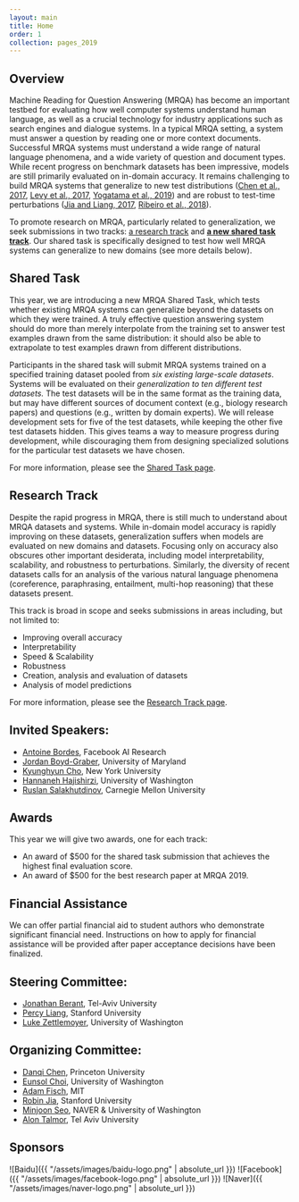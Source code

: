 ```yaml
---
layout: main
title: Home
order: 1
collection: pages_2019
---
```


## Overview

Machine Reading for Question Answering (MRQA) has become an important testbed for evaluating how well computer systems understand human language, as well as a crucial technology for industry applications such as search engines and dialogue systems.
In a typical MRQA setting, a system must answer a question by reading one or more context documents.
Successful MRQA systems must understand a wide range of natural language phenomena, and a wide variety of question and document types.
While recent progress on benchmark datasets has been impressive, models are still primarily evaluated on in-domain accuracy.
It remains challenging to
build MRQA systems that generalize to new test distributions
([Chen et al., 2017](https://arxiv.org/pdf/1704.00051.pdf), [Levy et al., 2017](http://nlp.cs.washington.edu/zeroshot/zeroshot.pdf), [Yogatama et al., 2019](https://arxiv.org/pdf/1901.11373.pdf))
and are robust to test-time perturbations
([Jia and Liang, 2017](https://arxiv.org/pdf/1707.07328.pdf), [Ribeiro et al., 2018](https://homes.cs.washington.edu/~marcotcr/acl18.pdf)).

To promote research on MRQA, particularly related to generalization, we seek submissions in two tracks: [a research track](research) and [**a new shared task track**](shared).
Our shared task is specifically designed to test how well MRQA systems can generalize to new domains (see more details below).


## Shared Task
This year, we are introducing a new MRQA Shared Task, which tests whether existing MRQA systems can generalize beyond the datasets on which they were trained.
A truly effective question answering system should do more than merely interpolate from the training set to answer test examples drawn from the same distribution: it should also be able to extrapolate to test examples drawn from different distributions.

Participants in the shared task will submit MRQA systems trained on a specified training dataset pooled from *six existing large-scale datasets*.
Systems will be evaluated on their *generalization to ten different test datasets.*
The test datasets will be in the same format as the training data, but may have different sources of document context (e.g., biology research papers) and questions (e.g., written by domain experts).
We will release development sets for five of the test datasets, while keeping the other five test datasets hidden.
This gives teams a way to measure progress during development, while discouraging them from designing specialized solutions for the particular test datasets we have chosen.

For more information, please see the [Shared Task page](shared).

## Research Track
Despite the rapid progress in MRQA, there is still much to understand about MRQA datasets and systems.
While in-domain model accuracy is rapidly improving on these datasets, generalization suffers when models are evaluated on new domains and datasets.
Focusing only on accuracy also obscures other important desiderata, including model interpretability, scalability, and robustness to perturbations.
Similarly, the diversity of recent datasets calls for an analysis of the various natural language phenomena (coreference, paraphrasing, entailment, multi-hop reasoning) that these datasets present.

This track is broad in scope and seeks submissions in areas including, but not limited to:
- Improving overall accuracy
- Interpretability
- Speed & Scalability
- Robustness
- Creation, analysis and evaluation of datasets
- Analysis of model predictions

For more information, please see the [Research Track page](research).

## Invited Speakers:
- [Antoine Bordes](https://research.fb.com/people/bordes-antoine/), Facebook AI Research
- [Jordan Boyd-Graber](http://users.umiacs.umd.edu/~jbg/), University of Maryland
- [Kyunghyun Cho](http://www.kyunghyuncho.me/), New York University
- [Hannaneh Hajishirzi](https://homes.cs.washington.edu/~hannaneh/), University of Washington
- [Ruslan Salakhutdinov](http://www.cs.cmu.edu/~rsalakhu/), Carnegie Mellon University

## Awards
This year we will give two awards, one for each track:
- An award of $500 for the shared task submission that achieves the highest final evaluation score.
- An award of $500 for the best research paper at MRQA 2019.

## Financial Assistance
We can offer partial financial aid to student authors who demonstrate significant financial need.
Instructions on how to apply for financial assistance will be provided after paper acceptance decisions have been finalized.

## Steering Committee:
- [Jonathan Berant](http://www.cs.tau.ac.il/~joberant/), Tel-Aviv University
- [Percy Liang](https://cs.stanford.edu/~pliang/), Stanford University
- [Luke Zettlemoyer](https://www.cs.washington.edu/people/faculty/lsz), University of Washington

## Organizing Committee:
- [Danqi Chen](http://cs.stanford.edu/~danqi), Princeton University
- [Eunsol Choi](https://homes.cs.washington.edu/~eunsol/home.html), University of Washington
- [Adam Fisch](https://people.csail.mit.edu/fisch/), MIT
- [Robin Jia](http://stanford.edu/~robinjia/), Stanford University
- [Minjoon Seo](https://seominjoon.github.io/), NAVER & University of Washington
- [Alon Talmor](https://www.alontalmor.com/), Tel Aviv University

## Sponsors
![Baidu]({{ "/assets/images/baidu-logo.png" | absolute_url }})
![Facebook]({{ "/assets/images/facebook-logo.png" | absolute_url }})
![Naver]({{ "/assets/images/naver-logo.png" | absolute_url }})
